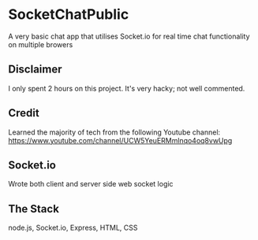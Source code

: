 # SocketChatPublic
A very basic chat app that utilises Socket.io for real time chat functionality on multiple browers

## Disclaimer
I only spent 2 hours on this project. It's very hacky; not well commented.

## Credit
Learned the majority of tech from the following Youtube channel:
https://www.youtube.com/channel/UCW5YeuERMmlnqo4oq8vwUpg

## Socket.io
Wrote both client and server side web socket logic

## The Stack
node.js, Socket.io, Express, HTML, CSS
